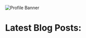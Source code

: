 ![Profile Banner](https://github.com/otherm/otherm/blob/master/readme.png)

# Latest Blog Posts:
<!-- BLOG-POST-LIST:START -->
<!-- BLOG-POST-LIST:END -->
